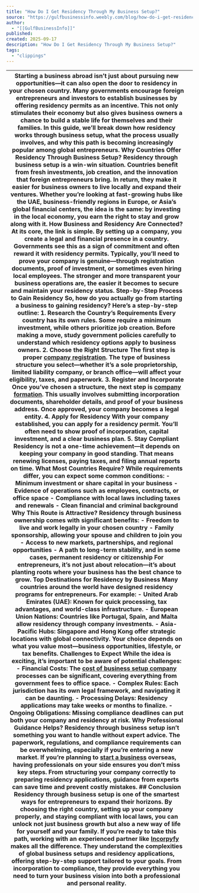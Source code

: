 ```yaml
---
title: "How Do I Get Residency Through My Business Setup?"
source: "https://gulfbusinessinfo.weebly.com/blog/how-do-i-get-residency-through-my-business-setup"
author:
  - "[[GulfBusinessInfo]]"
published:
created: 2025-09-17
description: "How Do I Get Residency Through My Business Setup?"
tags:
  - "clippings"
---
```

| Starting a business abroad isn’t just about pursuing new opportunities—it can also open the door to residency in your chosen country. Many governments encourage foreign entrepreneurs and investors to establish businesses by offering residency permits as an incentive. This not only stimulates their economy but also gives business owners a chance to build a stable life for themselves and their families.      In this guide, we’ll break down how residency works through business setup, what the process usually involves, and why this path is becoming increasingly popular among global entrepreneurs.      **Why Countries Offer Residency Through Business Setup?**      Residency through business setup is a win-win situation. Countries benefit from fresh investments, job creation, and the innovation that foreign entrepreneurs bring. In return, they make it easier for business owners to live locally and expand their ventures.      Whether you’re looking at fast-growing hubs like the UAE, business-friendly regions in Europe, or Asia’s global financial centers, the idea is the same: by investing in the local economy, you earn the right to stay and grow along with it.      **How Business and Residency Are Connected?**      At its core, the link is simple. By setting up a company, you create a legal and financial presence in a country. Governments see this as a sign of commitment and often reward it with residency permits.      Typically, you’ll need to prove your company is genuine—through registration documents, proof of investment, or sometimes even hiring local employees. The stronger and more transparent your business operations are, the easier it becomes to secure and maintain your residency status.      **Step-by-Step Process to Gain Residency**      So, how do you actually go from starting a business to gaining residency? Here’s a step-by-step outline:      **1\. Research the Country’s Requirements**      Every country has its own rules. Some require a minimum investment, while others prioritize job creation. Before making a move, study government policies carefully to understand which residency options apply to business owners.      **2\. Choose the Right Structure**      The first step is proper **[company registration](https://www.rcuniverse.com/forum/members/incorpyfyllc.html)**. The type of business structure you select—whether it’s a sole proprietorship, limited liability company, or branch office—will affect your eligibility, taxes, and paperwork.      **3\. Register and Incorporate**      Once you’ve chosen a structure, the next step is [company formation](https://forum.aceinna.com/user/incorpyfyllc). This usually involves submitting incorporation documents, shareholder details, and proof of your business address. Once approved, your company becomes a legal entity.      **4\. Apply for Residency**      With your company established, you can apply for a residency permit. You’ll often need to show proof of incorporation, capital investment, and a clear business plan.      **5\. Stay Compliant**      Residency is not a one-time achievement—it depends on keeping your company in good standing. That means renewing licenses, paying taxes, and filing annual reports on time.      **What Most Countries Require?**      While requirements differ, you can expect some common conditions: - Minimum investment or share capital in your business - Evidence of operations such as employees, contracts, or office space - Compliance with local laws including taxes and renewals - Clean financial and criminal background    **Why This Route is Attractive?**      Residency through business ownership comes with significant benefits: - Freedom to live and work legally in your chosen country - Family sponsorship, allowing your spouse and children to join you - Access to new markets, partnerships, and regional opportunities - A path to long-term stability, and in some cases, permanent residency or citizenship For entrepreneurs, it’s not just about relocation—it’s about planting roots where your business has the best chance to grow.      **Top Destinations for Residency by Business**      Many countries around the world have designed residency programs for entrepreneurs. For example: - **United Arab Emirates (UAE):** Known for quick processing, tax advantages, and world-class infrastructure. - **European Union Nations:** Countries like Portugal, Spain, and Malta allow residency through company investments. - **Asia-Pacific Hubs:** Singapore and Hong Kong offer strategic locations with global connectivity. Your choice depends on what you value most—business opportunities, lifestyle, or tax benefits.      **Challenges to Expect**      While the idea is exciting, it’s important to be aware of potential challenges: - **Financial Costs:** The **[cost of business setup company](https://meta.decidim.org/profiles/incorpyfy_llc_2/activity)** processes can be significant, covering everything from government fees to office space. - **Complex Rules:** Each jurisdiction has its own legal framework, and navigating it can be daunting. - **Processing Delays:** Residency applications may take weeks or months to finalize. - **Ongoing Obligations:** Missing compliance deadlines can put both your company and residency at risk.    **Why Professional Guidance Helps?**      Residency through business setup isn’t something you want to handle without expert advice. The paperwork, regulations, and compliance requirements can be overwhelming, especially if you’re entering a new market.      If you’re planning to **[start a business](https://direct.me/incorpyfyllc1)** overseas, having professionals on your side ensures you don’t miss key steps. From structuring your company correctly to preparing residency applications, guidance from experts can save time and prevent costly mistakes.  ## Conclusion  Residency through business setup is one of the smartest ways for entrepreneurs to expand their horizons. By choosing the right country, setting up your company properly, and staying compliant with local laws, you can unlock not just business growth but also a new way of life for yourself and your family.      If you’re ready to take this path, working with an experienced partner like [**Incorpyfy**](https://git.disroot.org/incorpyfyllc1) makes all the difference. They understand the complexities of global business setups and residency applications, offering step-by-step support tailored to your goals. From incorporation to compliance, they provide everything you need to turn your business vision into both a professional and personal reality. |     |
| ------------------------------------------------------------------------------------------------------------------------------------------------------------------------------------------------------------------------------------------------------------------------------------------------------------------------------------------------------------------------------------------------------------------------------------------------------------------------------------------------------------------------------------------------------------------------------------------------------------------------------------------------------------------------------------------------------------------------------------------------------------------------------------------------------------------------------------------------------------------------------------------------------------------------------------------------------------------------------------------------------------------------------------------------------------------------------------------------------------------------------------------------------------------------------------------------------------------------------------------------------------------------------------------------------------------------------------------------------------------------------------------------------------------------------------------------------------------------------------------------------------------------------------------------------------------------------------------------------------------------------------------------------------------------------------------------------------------------------------------------------------------------------------------------------------------------------------------------------------------------------------------------------------------------------------------------------------------------------------------------------------------------------------------------------------------------------------------------------------------------------------------------------------------------------------------------------------------------------------------------------------------------------------------------------------------------------------------------------------------------------------------------------------------------------------------------------------------------------------------------------------------------------------------------------------------------------------------------------------------------------------------------------------------------------------------------------------------------------------------------------------------------------------------------------------------------------------------------------------------------------------------------------------------------------------------------------------------------------------------------------------------------------------------------------------------------------------------------------------------------------------------------------------------------------------------------------------------------------------------------------------------------------------------------------------------------------------------------------------------------------------------------------------------------------------------------------------------------------------------------------------------------------------------------------------------------------------------------------------------------------------------------------------------------------------------------------------------------------------------------------------------------------------------------------------------------------------------------------------------------------------------------------------------------------------------------------------------------------------------------------------------------------------------------------------------------------------------------------------------------------------------------------------------------------------------------------------------------------------------------------------------------------------------------------------------------------------------------------------------------------------------------------------------------------------------------------------------------------------------------------------------------------------------------------------------------------------------------------------------------------------------------------------------------------------------------------------------------------------------------------------------------------------------------------------------------------------------------------------------------------------------------------------------------------------------------------------------------------------------------------------------------------------------------------------------------------------------------------------------------------------------------------------------------------------------------------------------------------------------------------------------------------------------------------------------------------------------------------------------------------------------------------------------------------------------------------------------------------------------------------------------------------------------------------------------------------------------------------------------------------------------------------------------------------------------------------------------------------------------------------------------------------------------------------------------------------------------------------------------------------------------------------------------------------------------------------------------------------------------------------------------------------------------------------------------------------------------------------------------------------------------------------------------------------------------------------------------------------------------------------------------------------------------------------------------------------------------------------------------------------------------------------------------------------------------------------------------------------------------------------------------------------------------------------------------------------------------------------------------------------------------------------------------------------------------------------------------------------------------------------------------------------------------------------------------------------------------------------------------------- | --- |